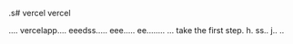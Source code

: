 .s# vercel
vercel

....
vercelapp....
eeedss.....
eee.....
 ee........
...
 take the first step.
h.
ss..
j..
..
